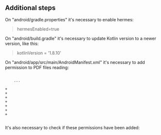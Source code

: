 ## Additional steps

On "android/gradle.properties" it's necessary to enable hermes:
> hermesEnabled=true

On "android/build.gradle" it's necessary to update Kotlin version to a newer version, like this: 
> kotlinVersion = '1.8.10'

On "android/app/src/main/AndroidManifest.xml" it's necessary to add permission to PDF files reading:

<code>
    ...
  </application>
+ <queries>
+   <intent>
+     <action android:name="android.intent.action.VIEW" />
+     <!-- If you don't know the MIME type in advance, set "mimeType" to "*/*". -->
+     <data android:mimeType="application/pdf" />
+   </intent>
+ </queries>
</manifest>
</code>

It's also necessary to check if these permissions have been added:

<uses-permission android:name="android.permission.INTERNET"/>
<uses-permission android:name="android.permission.READ_EXTERNAL_STORAGE"/>
<uses-permission android:name="android.permission.RECORD_AUDIO"/>
<uses-permission android:name="android.permission.SYSTEM_ALERT_WINDOW"/>
<uses-permission android:name="android.permission.VIBRATE"/>
<uses-permission android:name="android.permission.CAMERA" />
<uses-permission android:name="android.permission.WRITE_EXTERNAL_STORAGE"/>
